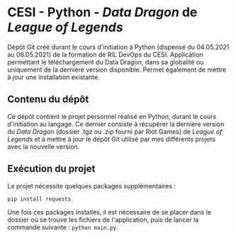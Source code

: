 # CESI - Python - _Data Dragon_ de _League of Legends_

Dépôt Git créé durant le cours d'initiation à Python (dispensé du 04.05.2021 au 06.05.2021) de la formation de RIL DevOps du CESI. Application permettant le téléchargement du Data Dragon, dans sa globalité ou uniquement de la dernière version disponible. Permet également de mettre à jour une installation existante.

## Contenu du dépôt

Ce dépôt contient le projet personnel réalisé en Python, durant le cours d'initiation au langage. Ce dernier consiste à récupérer la dernière version du _Data Dragon_ (dossier .tgz ou .zip fourni par Riot Games) de _League of Legends_ et à mettre à jour le dépôt Git utilisé par mes différents projets avec la nouvelle version.

## Exécution du projet

Le projet nécessite quelques packages supplémentaires :

```bash
pip install requests
```

Une fois ces packages installés, il est nécessaire de se placer dans le dossier où se trouve les fichiers de l'application, puis de lancer la commande suivante : `python main.py`.